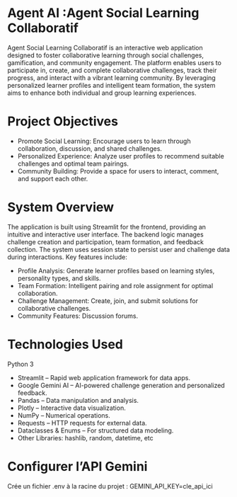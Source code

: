 # Agent AI :Agent Social Learning Collaboratif
Agent Social Learning Collaboratif is an interactive web application designed to foster collaborative learning through social challenges, gamification, and community engagement. The platform enables users to participate in, create, and complete collaborative challenges, track their progress, and interact with a vibrant learning community. By leveraging personalized learner profiles and intelligent team formation, the system aims to enhance both individual and group learning experiences.

# Project Objectives
-  Promote Social Learning: Encourage users to learn through collaboration, discussion, and shared challenges.
-  Personalized Experience: Analyze user profiles to recommend suitable challenges and optimal team pairings.
-  Community Building: Provide a space for users to interact, comment, and support each other.

# System Overview
The application is built using Streamlit for the frontend, providing an intuitive and interactive user interface. The backend logic manages challenge creation and participation, team formation, and feedback collection. The system uses session state to persist user and challenge data during interactions. Key features include:
- Profile Analysis: Generate learner profiles based on learning styles, personality types, and skills.
- Team Formation: Intelligent pairing and role assignment for optimal collaboration.
- Challenge Management: Create, join, and submit solutions for collaborative challenges.
- Community Features: Discussion forums.
  
# Technologies Used
Python 3
- Streamlit – Rapid web application framework for data apps.
- Google Gemini AI – AI-powered challenge generation and personalized feedback.
- Pandas – Data manipulation and analysis.
- Plotly – Interactive data visualization.
- NumPy – Numerical operations.
- Requests – HTTP requests for external data.
- Dataclasses & Enums – For structured data modeling.
- Other Libraries: hashlib, random, datetime, etc
# Configurer l’API Gemini
Crée un fichier .env à la racine du projet :
GEMINI_API_KEY=cle_api_ici




